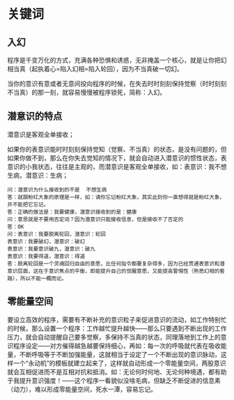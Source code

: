 # 关键词

## 入幻
程序是千变万化的方式，充满各种恐惧和诱惑，无非掩盖一个核心，就是让你把幻相当真（起执着心=陷入幻相=陷入轮回），因为不当真破一切幻。

当你的意识有意或者无意间投向程序的时候，在失去时时刻刻保持觉察（时时刻刻不当真）的那一刻，就容易慢慢被程序锁死，简称：入幻。

## 潜意识的特点

潜意识是客观全单接收；

如果你的表意识能时时刻刻保持觉知（觉察、不当真）的状态，是没有问题的，但如果你做不到，那么在你失去觉知的情况下，就会自动进入潜意识的惯性状态，表意识的小我状态，往往是主观的，而潜意识是客观全单接收，如：表意识：我不想生病，潜意识：生病；

```
问：潜意识为什么接收到的不是  不想生病
答：就跟粉红大象的原理是一样，如：请你忘记粉红大象，其实此刻你一直想得就是粉红大象，并不能把它忘记。
答：正确的做法是：我要健康，潜意识接收到的是：健康
问：意思就是不要用否定词？因为潜意识只能接收信息，但是接收不了否定的
答：OK
问：表意识：我要脱离轮回，潜意识：轮回
表意识：我要破幻，潜意识：破幻
表意识：我要意识破九，潜意识：破九
表意识：我要得道，潜意识：得道
答：脱离轮回是一个灵魂回归自由的意愿，比任何指令都要复杂得多，因为已经贯通表意识和潜意识层面，这在于意识焦点的平衡，即能提升自己的觉醒意愿，又能提高警惕性（熟悉幻相的套路），所以不能一概而论。
```

## 零能量空间
要设立高效的程序，需要有不断补充的意识粒子来促进意识的流动，如工作特别忙的时候，那么设置一个程序：工作越忙提升越快——那么只要遇到不断出现的工作压力，就会自动提醒自己要多觉察，多保持不当真的状态，同理落地到工作上的意识程序设定——对方催得越急越要保持细心，再如：每一次的呼吸就代表在吸收能量，不断呼吸等于不断加强能量，这就相当于设定了一个不断出现的意识脉动，这样一个“永动机”的模板就建立起来了，这样就自动形成一个零能量空间，两股意识就会互相促进而不是互相对抗和抵消。如：无论何时何地、无论何种境遇，都有助于我提升意识强度！——这个程序一看貌似没啥毛病，但缺乏不断促进的信息素（动力），难以形成零能量空间，死水一潭，容易忘记。

